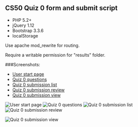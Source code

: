 ## CS50 Quiz 0 form and submit script

- PHP 5.2+
- jQuery 1.12
- Bootstrap 3.3.6
- localStorage

Use apache mod_rewrite for routing.

Require a writable permission for "results" folder.

###Screenshots:
* [User start page](http://imgur.com/10w8EP6.png)
* [Quiz 0 questions](http://imgur.com/Dhy31p8.png)
* [Quiz 0 submission list](http://imgur.com/uiPboNq.png)
* [Quiz 0 submission review](http://imgur.com/bUfcd4z.png)
* [Quiz 0 submission view](http://imgur.com/QNVWyyP.png)

![User start page](https://i.imgur.com/10w8EP6b.jpg)
![Quiz 0 questions](https://i.imgur.com/Dhy31p8b.jpg)
![Quiz 0 submission list](https://i.imgur.com/uiPboNqb.jpg)
![Quiz 0 submission review](https://i.imgur.com/bUfcd4zb.jpg)

![Quiz 0 submission view](https://i.imgur.com/QNVWyyPb.jpg)


